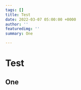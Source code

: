 ```yaml
---
tags: []
title: Test
date: 2022-03-07 05:00:00 +0000
author: ''
featuredimg: ''
summary: One

---
```

# Test

## One